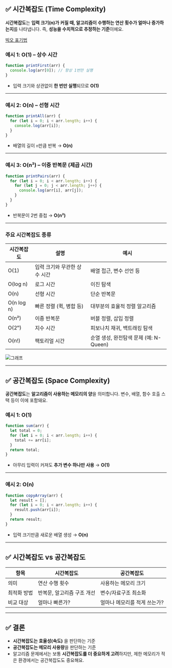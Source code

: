 
## ✅ 시간복잡도 (Time Complexity)

**시간복잡도**는 **입력 크기(n)가 커질 때, 알고리즘이 수행하는 연산 횟수가 얼마나 증가하는지**를 나타냅니다. 즉, **성능을 수치적으로 추정하는 기준**이에요.

[빅오 표기법](https://noahlogs.tistory.com/27)

### 예시 1: O(1) – 상수 시간

```js
function printFirst(arr) {
  console.log(arr[0]); // 항상 1번만 실행
}
```

* 입력 크기와 상관없이 **한 번만 실행**되므로 **O(1)**

---

### 예시 2: O(n) – 선형 시간

```js
function printAll(arr) {
  for (let i = 0; i < arr.length; i++) {
    console.log(arr[i]);
  }
}
```

* 배열의 길이 `n`만큼 반복 → **O(n)**

---

### 예시 3: O(n²) – 이중 반복문 (제곱 시간)

```js
function printPairs(arr) {
  for (let i = 0; i < arr.length; i++) {
    for (let j = 0; j < arr.length; j++) {
      console.log(arr[i], arr[j]);
    }
  }
}
```

* 반복문이 2번 중첩 → **O(n²)**

---

### 주요 시간복잡도 종류

| 시간복잡도      | 설명               | 예시                          |
| ---------- | ---------------- | --------------------------- |
| O(1)       | 입력 크기와 무관한 상수 시간 | 배열 접근, 변수 선언 등              |
| O(log n)   | 로그 시간            | 이진 탐색                       |
| O(n)       | 선형 시간            | 단순 반복문                      |
| O(n log n) | 빠른 정렬 (퀵, 병합 등)  | 대부분의 효율적 정렬 알고리즘            |
| O(n²)      | 이중 반복문           | 버블 정렬, 삽입 정렬                |
| O(2ⁿ)      | 지수 시간            | 피보나치 재귀, 백트래킹 탐색            |
| O(n!)      | 팩토리얼 시간          | 순열 생성, 완전탐색 문제 (예: N-Queen) |

![그래프](https://img1.daumcdn.net/thumb/R1280x0/?scode=mtistory2&fname=https%3A%2F%2Ft1.daumcdn.net%2Fcfile%2Ftistory%2F99EF1E395C7EB4B601)

---

## ✅ 공간복잡도 (Space Complexity)

**공간복잡도**는 **알고리즘이 사용하는 메모리의 양**을 의미합니다. 변수, 배열, 함수 호출 스택 등이 이에 포함돼요.

### 예시 1: O(1)

```js
function sum(arr) {
  let total = 0;
  for (let i = 0; i < arr.length; i++) {
    total += arr[i];
  }
  return total;
}
```

* 아무리 입력이 커져도 **추가 변수 하나만 사용** → **O(1)**

---

### 예시 2: O(n)

```js
function copyArray(arr) {
  let result = [];
  for (let i = 0; i < arr.length; i++) {
    result.push(arr[i]);
  }
  return result;
}
```

* 입력 크기만큼 새로운 배열 생성 → **O(n)**

---

## ✅ 시간복잡도 vs 공간복잡도

| 항목     | 시간복잡도           | 공간복잡도            |
| ------ | --------------- | ---------------- |
| 의미     | 연산 수행 횟수        | 사용하는 메모리 크기      |
| 최적화 방법 | 반복문, 알고리즘 구조 개선 | 변수/자료구조 최소화      |
| 비교 대상  | 얼마나 빠른가?        | 얼마나 메모리를 적게 쓰는가? |

---

## ✅ 결론

* **시간복잡도는 효율성(속도)** 을 판단하는 기준
* **공간복잡도는 메모리 사용량**을 판단하는 기준
* 알고리즘 문제에서는 보통 **시간복잡도를 더 중요하게 고려**하지만, 제한 메모리가 적은 환경에서는 공간복잡도도 중요해요.
